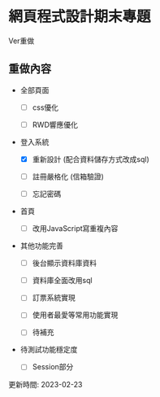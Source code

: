 # 網頁程式設計期末專題 

Ver重做

## 重做內容

+ 全部頁面 

    - [ ] css優化 
    
    - [ ] RWD響應優化
    
+ 登入系統
  
    - [X] 重新設計 (配合資料儲存方式改成sql)
    
    - [ ] 註冊嚴格化 (信箱驗證)
    
    - [ ] 忘記密碼 
   
+ 首頁
  
   - [ ] 改用JavaScript寫重複內容
   
+ 其他功能完善

   - [ ] 後台顯示資料庫資料

   - [ ] 資料庫全面改用sql
   
   - [ ] 訂票系統實現
   
   - [ ] 使用者最愛等常用功能實現

   - [ ] 待補充

+ 待測試功能穩定度

   - [ ] Session部分
   
更新時間: 2023-02-23